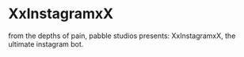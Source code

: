 # XxInstagramxX
from the depths of pain, pabble studios presents: XxInstagramxX, the ultimate instagram bot.
